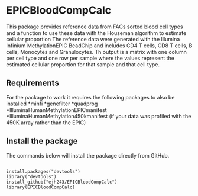 # EPICBloodCompCalc
This package provides reference data from FACs sorted blood cell types and a function to use these data with the Houseman algorithm to estimate cellular proportion
The reference data were generated with the Illumina Infinium MethylationEPIC BeadChip and includes CD4 T cells, CD8 T cells, B cells, Monocytes and Granulocytes. Th output is a matrix with one column per cell type and one row per sample where the values represent the estimated cellular proportion for that sample and that cell type. 



## Requirements

For the package to work it requires the following packages to also be installed
*minfi
*genefilter
*quadprog
*IlluminaHumanMethylationEPICmanifest
*IlluminaHumanMethylation450kmanifest (if your data was profiled with the 450K array rather than the EPIC)

## Install the package


The commands below will install the package directly from GitHub.


```{r,eval=FALSE}

install.packages("devtools")
library("devtools")
install_github("ejh243/EPICBloodCompCalc")
library(EPICBloodCompCalc)
```

